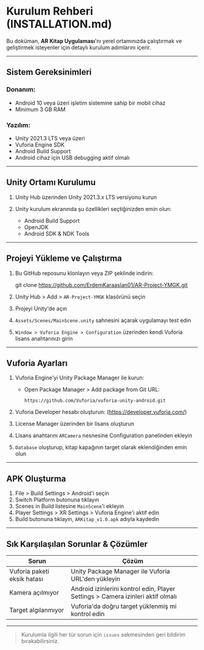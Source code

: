 #  Kurulum Rehberi (INSTALLATION.md)

Bu doküman, **AR Kitap Uygulaması**'nı yerel ortamınızda çalıştırmak ve geliştirmek isteyenler için detaylı kurulum adımlarını içerir.

---

##  Sistem Gereksinimleri

### Donanım:

* Android 10 veya üzeri işletim sistemine sahip bir mobil cihaz
* Minimum 3 GB RAM

### Yazılım:

* Unity 2021.3 LTS veya üzeri
* Vuforia Engine SDK
* Android Build Support
* Android cihaz için USB debugging aktif olmalı

---

##  Unity Ortamı Kurulumu

1. Unity Hub üzerinden Unity 2021.3.x LTS versiyonu kurun
2. Unity kurulum ekranında şu özellikleri seçtiğinizden emin olun:

   * Android Build Support
   * OpenJDK
   * Android SDK & NDK Tools

---

##  Projeyi Yükleme ve Çalıştırma

1. Bu GitHub reposunu klonlayın veya ZIP şeklinde indirin:


   git clone https://github.com/ErdemKaraaslan01/AR-Project-YMGK.git


2. Unity Hub > Add > `AR-Project-YMGK` klasörünü seçin

3. Projeyi Unity'de açın

4. `Assets/Scenes/MainScene.unity` sahnesini açarak uygulamayı test edin

5. `Window > Vuforia Engine > Configuration` üzerinden kendi Vuforia lisans anahtarınızı girin

---

##  Vuforia Ayarları

1. Vuforia Engine'yi Unity Package Manager ile kurun:

   * Open Package Manager > Add package from Git URL:

     ```
     https://github.com/Vuforia/vuforia-unity-android.git
     ```

2. Vuforia Developer hesabı oluşturun: (https://developer.vuforia.com/)

3. License Manager üzerinden bir lisans oluşturun

4. Lisans anahtarını `ARCamera` nesnesine Configuration panelinden ekleyin

5. `Database` oluşturup, kitap kapağının target olarak eklendiğinden emin olun

---

##  APK Oluşturma

1. File > Build Settings > Android'i seçin
2. Switch Platform butonuna tıklayın
3. Scenes in Build listesine `MainScene`'i ekleyin
4. Player Settings > XR Settings > Vuforia Engine'i aktif edin
5. Build butonuna tıklayın, `ARKitap_v1.0.apk` adıyla kaydedin

---

##  Sık Karşılaşılan Sorunlar & Çözümler

| Sorun                       | Çözüm                                                                           |
| --------------------------- | ------------------------------------------------------------------------------- |
| Vuforia paketi eksik hatası | Unity Package Manager ile Vuforia URL'den yükleyin                              |
| Kamera açılmıyor            | Android izinlerini kontrol edin, Player Settings > Camera izinleri aktif olmalı |
| Target algılanmıyor         | Vuforia'da doğru target yüklenmiş mi kontrol edin                               |

---

> Kurulumla ilgili her tür sorun için `issues` sekmesinden geri bildirim bırakabilirsiniz.
